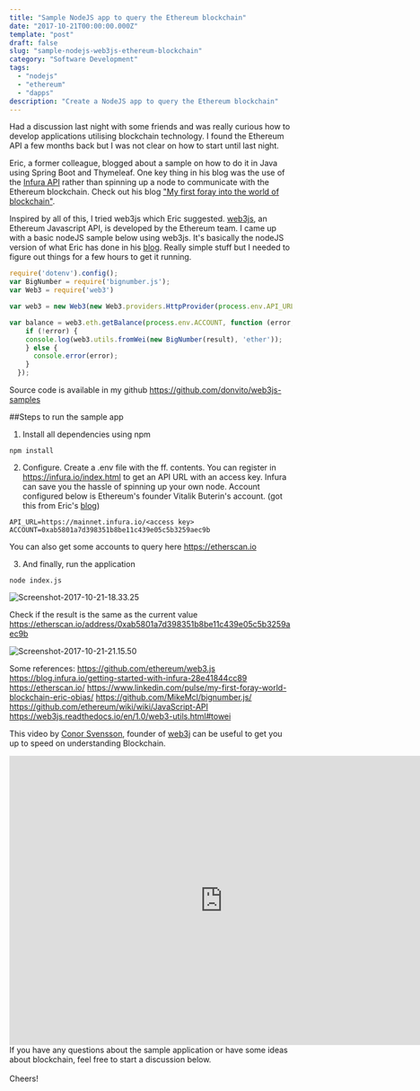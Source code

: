 ```yaml
---
title: "Sample NodeJS app to query the Ethereum blockchain"
date: "2017-10-21T00:00:00.000Z"
template: "post"
draft: false
slug: "sample-nodejs-web3js-ethereum-blockchain"
category: "Software Development"
tags:
  - "nodejs" 
  - "ethereum"  
  - "dapps"
description: "Create a NodeJS app to query the Ethereum blockchain"
---
```


Had a discussion last night with some friends and was really curious how to develop applications utilising blockchain technology. I found the Ethereum API a few months back but I was not clear on how to start until last night.

Eric, a former colleague, blogged about a sample on how to do it in Java using Spring Boot and Thymeleaf. One key thing in his blog was the use of the [Infura API](https://infura.io/index.html) rather than spinning up a node to communicate with the Ethereum blockchain. Check out his blog  ["My first foray into the world of blockchain"](https://www.linkedin.com/pulse/my-first-foray-world-blockchain-eric-obias/).

Inspired by all of this, I tried web3js which Eric suggested. [web3js](https://github.com/ethereum/web3.js/), an Ethereum Javascript API, is developed by the Ethereum team. I came up with a basic nodeJS sample below using web3js. It's basically the nodeJS version of what Eric has done in his [blog](https://www.linkedin.com/pulse/my-first-foray-world-blockchain-eric-obias/). Really simple stuff but I needed to figure out things for a few hours to get it running. 

```javascript
require('dotenv').config();
var BigNumber = require('bignumber.js');
var Web3 = require('web3')

var web3 = new Web3(new Web3.providers.HttpProvider(process.env.API_URL));

var balance = web3.eth.getBalance(process.env.ACCOUNT, function (error, result) {
    if (!error) {
	console.log(web3.utils.fromWei(new BigNumber(result), 'ether'));
    } else {
      console.error(error);
    }
  });
```


Source code is available in my github
https://github.com/donvito/web3js-samples

##Steps to run the sample app

1. Install all dependencies using npm

```
npm install
```

2. Configure. Create a .env file with the ff. contents. You can register in https://infura.io/index.html to get an API URL with an access key. Infura can save you the hassle of spinning up your own node. Account configured below is Ethereum's founder Vitalik Buterin's account. (got this from Eric's [blog](https://www.linkedin.com/pulse/my-first-foray-world-blockchain-eric-obias/))

```
API_URL=https://mainnet.infura.io/<access key>
ACCOUNT=0xab5801a7d398351b8be11c439e05c5b3259aec9b
```

You can also get some accounts to query here
https://etherscan.io

3. And finally, run the application
```
node index.js
```

![Screenshot-2017-10-21-18.33.25](/media/Screenshot-2017-10-21-18.33.25.png)

Check if the result is the same as the current value
https://etherscan.io/address/0xab5801a7d398351b8be11c439e05c5b3259aec9b

![Screenshot-2017-10-21-21.15.50](/media/Screenshot-2017-10-21-21.15.50.png)

Some references:
https://github.com/ethereum/web3.js
https://blog.infura.io/getting-started-with-infura-28e41844cc89
https://etherscan.io/
https://www.linkedin.com/pulse/my-first-foray-world-blockchain-eric-obias/
https://github.com/MikeMcl/bignumber.js/
https://github.com/ethereum/wiki/wiki/JavaScript-API
https://web3js.readthedocs.io/en/1.0/web3-utils.html#towei

This video by [Conor Svensson](https://twitter.com/conors10), founder of [web3j](https://web3j.io/) can be useful to get you up to speed on understanding Blockchain.

<iframe width="760" height="515" src="https://www.youtube.com/embed/ea3miXs_P6Y" frameborder="0" allowfullscreen></iframe>

<br/>
If you have any questions about the sample application or have some ideas about blockchain, feel free to start a discussion below.
<br/><br/>
Cheers!


